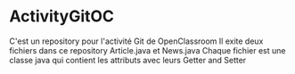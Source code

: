 # ActivityGitOC
C'est un repository pour l'activité Git de OpenClassroom
Il exite deux fichiers dans ce repository Article.java et News.java
Chaque fichier est une classe java qui contient les attributs avec leurs Getter and Setter
